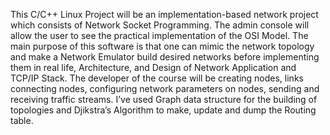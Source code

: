 This C/C++ Linux Project will be an implementation-based network project which
consists of Network Socket Programming. The admin console will allow the user to see the practical implementation of the OSI Model.
The main purpose of this software is that one can mimic the network topology and make a Network Emulator build desired networks before implementing them in real life, Architecture, and Design of Network Application and TCP/IP Stack. The developer of the course will be creating nodes, links connecting nodes, configuring network parameters on nodes, sending and receiving traffic streams.
I’ve used Graph data structure for the building of topologies and Djikstra’s Algorithm to make, update and dump the Routing table.
